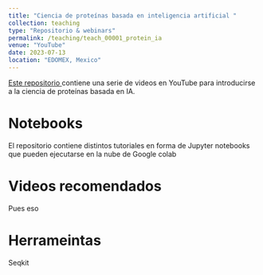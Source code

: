 ```yaml
---
title: "Ciencia de proteínas basada en inteligencia artificial "
collection: teaching
type: "Repositorio & webinars"
permalink: /teaching/teach_00001_protein_ia
venue: "YouTube"
date: 2023-07-13
location: "EDOMEX, Mexico"
---
```


<a href="https://github.com/miangoar/ciencia-de-proteinas-basada-en-IA/tree/
">Este repositorio </a> contiene una serie de videos en YouTube para introducirse a la ciencia de proteínas basada en IA.  

Notebooks
======
El repositorio contiene distintos tutoriales en forma de Jupyter notebooks que pueden ejecutarse en la nube de Google colab

Videos recomendados
======
Pues eso 

Herrameintas
======
Seqkit
